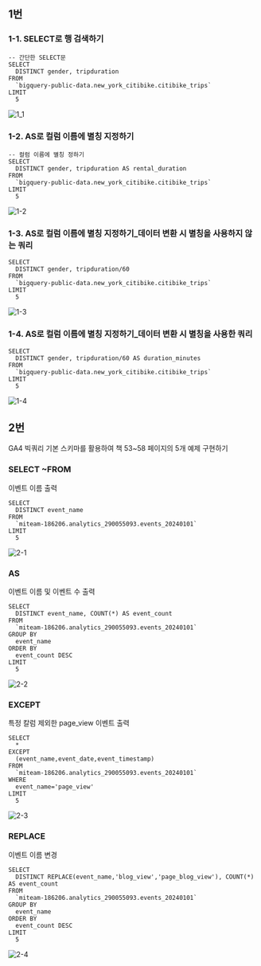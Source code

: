 ## 1번
### 1-1. SELECT로 행 검색하기
```
-- 간단한 SELECT문
SELECT 
  DISTINCT gender, tripduration
FROM 
  `bigquery-public-data.new_york_citibike.citibike_trips` 
LIMIT 
  5
```
![1_1](https://github.com/nayoung217/BigQuery/assets/73645926/eac3415e-33f1-4463-b208-f31fc90b07cf)

### 1-2. AS로 컬럼 이름에 별칭 지정하기
```
-- 컬럼 이름에 별칭 정하기
SELECT 
  DISTINCT gender, tripduration AS rental_duration
FROM 
  `bigquery-public-data.new_york_citibike.citibike_trips` 
LIMIT 
  5
```
![1-2](https://github.com/nayoung217/BigQuery/assets/73645926/ac85fa9c-cea7-47b1-8814-c8ba28e79b27)


### 1-3. AS로 컬럼 이름에 별칭 지정하기_데이터 변환 시 별칭을 사용하지 않는 쿼리
```
SELECT 
  DISTINCT gender, tripduration/60
FROM 
  `bigquery-public-data.new_york_citibike.citibike_trips` 
LIMIT 
  5
```
![1-3](https://github.com/nayoung217/BigQuery/assets/73645926/98d20ba3-4c0f-451e-a459-b96be9e78573)


### 1-4. AS로 컬럼 이름에 별칭 지정하기_데이터 변환 시 별칭을 사용한 쿼리
```
SELECT 
  DISTINCT gender, tripduration/60 AS duration_minutes
FROM 
  `bigquery-public-data.new_york_citibike.citibike_trips` 
LIMIT 
  5
```
![1-4](https://github.com/nayoung217/BigQuery/assets/73645926/95963da7-0e45-40ba-ae18-258d94600780)



## 2번
GA4 빅쿼리 기본 스키마를 활용하여 책 53~58 페이지의 5개 예제 구현하기
### SELECT ~FROM
이벤트 이름 출력
```
SELECT 
  DISTINCT event_name
FROM 
  `miteam-186206.analytics_290055093.events_20240101` 
LIMIT 
  5
```
![2-1](https://github.com/nayoung217/BigQuery/assets/73645926/40d5c910-a6b5-44a1-899a-fe7d0c343fbb)


### AS
이벤트 이름 및 이벤트 수 출력
```
SELECT 
  DISTINCT event_name, COUNT(*) AS event_count
FROM 
  `miteam-186206.analytics_290055093.events_20240101` 
GROUP BY 
  event_name
ORDER BY 
  event_count DESC
LIMIT 
  5
```
![2-2](https://github.com/nayoung217/BigQuery/assets/73645926/2e96a8ec-3dd8-4ac9-9eba-c49436f0f82a)


### EXCEPT
특정 칼럼 제외한 page_view 이벤트 출력
```
SELECT 
  *
EXCEPT
  (event_name,event_date,event_timestamp)
FROM 
  `miteam-186206.analytics_290055093.events_20240101` 
WHERE
  event_name='page_view'
LIMIT 
  5
```
![2-3](https://github.com/nayoung217/BigQuery/assets/73645926/31bd7af4-d1d6-453f-a77e-0e75c2e1dd34)

### REPLACE
이벤트 이름 변경
```
SELECT 
  DISTINCT REPLACE(event_name,'blog_view','page_blog_view'), COUNT(*) AS event_count
FROM 
  `miteam-186206.analytics_290055093.events_20240101` 
GROUP BY 
  event_name
ORDER BY 
  event_count DESC
LIMIT 
  5
```
![2-4](https://github.com/nayoung217/BigQuery/assets/73645926/a07f80ef-09c3-4fec-84d4-e23d0ca9650a)

